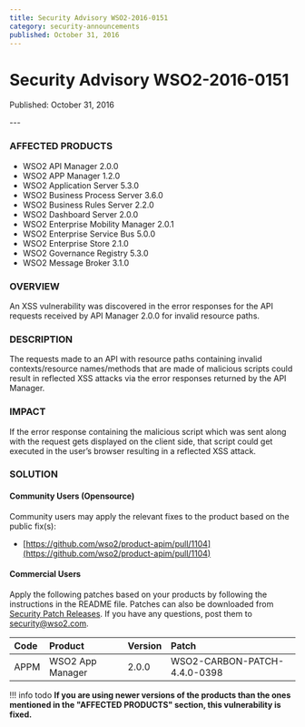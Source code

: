 ```yaml
---
title: Security Advisory WSO2-2016-0151
category: security-announcements
published: October 31, 2016
---
```


# Security Advisory WSO2-2016-0151

<p class="doc-info">Published: October 31, 2016</p>
---

### AFFECTED PRODUCTS
* WSO2 API Manager 2.0.0 
* WSO2 APP Manager 1.2.0 
* WSO2 Application Server 5.3.0 
* WSO2 Business Process Server 3.6.0 
* WSO2 Business Rules Server 2.2.0 
* WSO2 Dashboard Server 2.0.0 
* WSO2 Enterprise Mobility Manager 2.0.1
* WSO2 Enterprise Service Bus 5.0.0 
* WSO2 Enterprise Store 2.1.0 
* WSO2 Governance Registry 5.3.0 
* WSO2 Message Broker 3.1.0


### OVERVIEW
An XSS vulnerability was discovered in the error responses for the API requests received by API Manager 2.0.0 for invalid resource paths.


### DESCRIPTION
The requests made to an API with resource paths containing invalid contexts/resource names/methods that are made of malicious scripts could result in reflected XSS attacks via the error responses returned by the API Manager.


### IMPACT
If the error response containing the malicious script which was sent along with the request gets displayed on the client side, that script could get executed in the user’s browser resulting in a reflected XSS attack.


### SOLUTION

#### Community Users (Opensource)

Community users may apply the relevant fixes to the product based on the public fix(s):

* [https://github.com/wso2/product-apim/pull/1104](https://github.com/wso2/product-apim/pull/1104)

#### Commercial Users
Apply the following patches based on your products by following the instructions in the README file. Patches can also be downloaded from [Security Patch Releases](https://wso2.com/security-patch-releases/). If you have any questions, post them to <security@wso2.com>.

| **Code** | **Product** | **Version** | **Patch** |
| :--- | :------ | :------ | :---- |
| APPM | WSO2 App Manager | 2.0.0 | WSO2-CARBON-PATCH-4.4.0-0398 |


!!! info todo
    **If you are using newer versions of the products than the ones mentioned in the "AFFECTED PRODUCTS" section, this vulnerability is fixed.**
